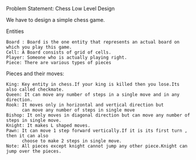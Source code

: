 Problem Statement: Chess Low Level Design

We have to design a simple chess game.


Entities

    Board : Board is the one entity that represents an actual board on which you play this game.
    Cell: A Board consists of grid of cells.
    Player: Someone who is actually playing right.
    Piece: There are various types of pieces

Pieces and their moves:
    
    King: Key entity in chess.If your king is killed then you lose.Its also called checkmate.
    Queen: It can move any number of steps in a single move and in any direction.
    Rook: It moves only in horizontal and vertical direction but 
          can move any number of steps in single move
    Bishop: It only moves in diagonal direction but can move any number of steps in single move.
    Knight: It makes L shaped moves.
    Pawn: It can move 1 step forward vertically.If it is its first turn , then it can also 
          choose to make 2 steps in single move.
    Note: All pieces except knight cannot jump any other piece.Knight can jump over the pieces.



    